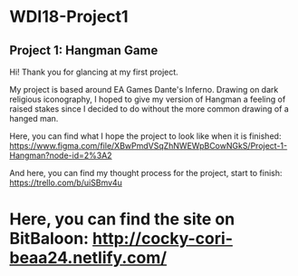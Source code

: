 # WDI18-Project1
## Project 1: Hangman Game

Hi! Thank you for glancing at my first project.

My project is based around EA Games Dante's Inferno. Drawing on dark religious iconography, I hoped to give my version of Hangman a feeling of raised stakes since I decided to do without the more common drawing of a hanged man.

Here, you can find what I hope the project to look like when it is finished:
https://www.figma.com/file/XBwPmdVSqZhNWEWpBCowNGkS/Project-1-Hangman?node-id=2%3A2

And here, you can find my thought process for the project, start to finish:
https://trello.com/b/uiSBmv4u

Here, you can find the site on BitBaloon:
http://cocky-cori-beaa24.netlify.com/
=======

